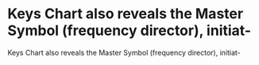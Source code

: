 # Keys Chart also reveals the Master Symbol (frequency director), initiat-

Keys Chart also reveals the Master Symbol (frequency director), initiat-